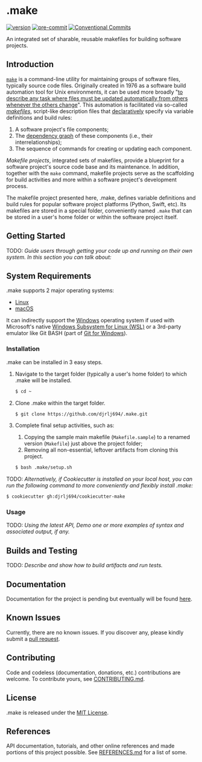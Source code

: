 # .make

[![version](https://img.shields.io/badge/version-0.9.0-yellow.svg)](https://semver.org)
[![pre-commit](https://img.shields.io/badge/pre--commit-enabled-brightgreen?logo=pre-commit&logoColor=white)](https://github.com/pre-commit/pre-commit)
[![Conventional Commits](https://img.shields.io/badge/Conventional%20Commits-1.0.0-yellow.svg)](https://conventionalcommits.org)

An integrated set of sharable, reusable makefiles for building software projects.

## Introduction

[`make`](https://en.wikipedia.org/wiki/Make_(software)) is a command-line utility for maintaining groups of software files, typically source code files. Originally created in 1976 as a software build automation tool for Unix environments, it can be used more broadly "[to describe any task where files must be updated automatically from others whenever the others change](https://linux.die.net/man/1/make)". This automation is facilitated via so-called [*makefiles*](https://en.wikipedia.org/wiki/Makefile), script-like description files that [declaratively](https://en.wikipedia.org/wiki/Declarative_programming) specify via variable definitions and build rules:

1. A software project's file components;
2. The [dependency graph](https://en.wikipedia.org/wiki/Dependency_graph) of these components (i.e., their interrelationships);
3. The sequence of commands for creating or updating each component.

*Makefile projects*, integrated sets of makefiles, provide a blueprint for a software project's source code base and its maintenance. In addition, together with the `make` command, makefile projects serve as the scaffolding for build activities and more within a software project's development process.

The makefile project presented here, .make, defines variable definitions and build rules for popular software project platforms (Python, Swift, etc).  Its makefiles are stored in a special folder, conveniently named `.make` that can be stored in a user's home folder or within the software project itself.


## Getting Started

TODO: *Guide users through getting your code up and running on their own system. In this section you can talk about:*

## System Requirements

.make supports 2 major operating systems:

* [Linux](https://www.linuxfoundation.org)
* [macOS](https://www.apple.com/macos/)

It can indirectly support the [Windows](https://www.microsoft.com/en-us/windows) operating system if used with Microsoft's native [Windows Subsystem for Linux (WSL)](https://docs.microsoft.com/en-us/windows/wsl/about) or a 3rd-party emulator like Git BASH (part of [Git for Windows](https://gitforwindows.org)).

### Installation

.make can be installed in 3 easy steps.

1. Navigate to the target folder (typically a user's home folder) to which .make will be installed.

    ```bash
    $ cd ~
    ```

2. Clone .make within the target folder.

    ```bash
    $ git clone https://github.com/djrlj694/.make.git
    ```

3. Complete final setup activities, such as:
    1. Copying the sample main makefile (`Makefile.sample`) to a renamed version (`Makefile`) just above the project folder;
    2. Removing all non-essential, leftover artifacts from cloning this project.

    ```bash
    $ bash .make/setup.sh
    ```

TODO: *Alternatively, if Cookiecutter is installed on your local host, you can run the following command to more conveniently and flexibly install .make:*

```bash
$ cookiecutter gh:djrlj694/cookiecutter-make
```

### Usage

TODO: *Using the latest API, Demo one or more examples of syntax and associated output, if any.*

## Builds and Testing

TODO: *Describe and show how to build artifacts and run tests.*

## Documentation

Documentation for the project is pending but eventually will be found [here](https://djrlj694.github.io/.make/).

## Known Issues

Currently, there are no known issues.  If you discover any, please kindly submit a [pull request](CONTRIBUTING.md).

## Contributing

Code and codeless (documentation, donations, etc.) contributions are welcome. To contribute yours, see [CONTRIBUTING.md](CONTRIBUTING.md).

## License

.make is released under the [MIT License](LICENSE).

## References

API documentation, tutorials, and other online references and made portions of this project possible.  See [REFERENCES.md](REFERENCES.md) for a list of some.
